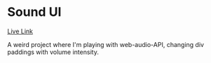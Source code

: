# Sound UI
[Live Link](https://parduckids.github.io/sound-ui)

A weird project where I'm playing with web-audio-API, changing div paddings with volume intensity.

